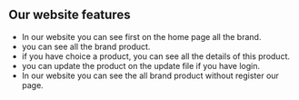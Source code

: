 ## Our website features 

- In our website you can see first on the home page all the brand.
- you can see all the brand product.
- if you have choice a product, you  can see all the details of this product. 
- you can update the product on the update file if you have login.
- In our website you can see the all brand product without register our page.
